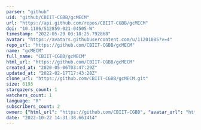 ```yaml
---
parser: "github"
uid: "github/CBIIT-CGBB/gcMECM"
url: "https://api.github.com/repos/CBIIT-CGBB/gcMECM"
doi: "10.1186/S12859-021-04505-W"
timestamp: "2022-05-29 03:18:25.792868"
avatar: "https://avatars.githubusercontent.com/u/11201085?v=4"
repo_url: "https://github.com/CBIIT-CGBB/gcMECM"
name: "gcMECM"
full_name: "CBIIT-CGBB/gcMECM"
html_url: "https://github.com/CBIIT-CGBB/gcMECM"
created_at: "2020-05-06T03:47:29Z"
updated_at: "2022-02-17T17:43:28Z"
clone_url: "https://github.com/CBIIT-CGBB/gcMECM.git"
size: 6193
stargazers_count: 1
watchers_count: 1
language: "R"
subscribers_count: 2
owner: {"html_url": "https://github.com/CBIIT-CGBB", "avatar_url": "https://avatars.githubusercontent.com/u/11201085?v=4", "login": "CBIIT-CGBB", "type": "User"}
date: "2022-10-22 14:31:38.661414"
---
```

